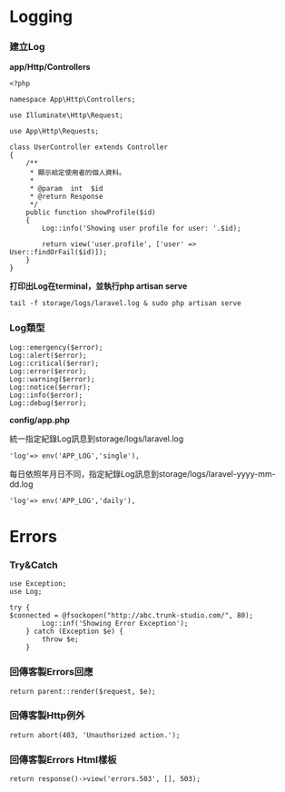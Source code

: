 # Logging

### 建立Log

**app/Http/Controllers**

```
<?php

namespace App\Http\Controllers;

use Illuminate\Http\Request;

use App\Http\Requests;

class UserController extends Controller
{
    /**
     * 顯示給定使用者的個人資料。
     *
     * @param  int  $id
     * @return Response
     */
    public function showProfile($id)
    {
        Log::info('Showing user profile for user: '.$id);

        return view('user.profile', ['user' => User::findOrFail($id)]);
    }
}
```

**打印出Log在terminal，並執行php artisan serve**

```
tail -f storage/logs/laravel.log & sudo php artisan serve
```

### Log類型

```
Log::emergency($error);
Log::alert($error);
Log::critical($error);
Log::error($error);
Log::warning($error);
Log::notice($error);
Log::info($error);
Log::debug($error);
```

**config/app.php**

統一指定紀錄Log訊息到storage/logs/laravel.log

```
'log'=> env('APP_LOG','single'),
```

每日依照年月日不同，指定紀錄Log訊息到storage/logs/laravel-yyyy-mm-dd.log

```
'log'=> env('APP_LOG','daily'),
```

# Errors

### Try&Catch

```
use Exception;
use Log;

try {
$connected = @fsockopen("http://abc.trunk-studio.com/", 80); 
        Log::inf('Showing Error Exception');
    } catch (Exception $e) {
        throw $e;
    }
```

### 回傳客製Errors回應

```
return parent::render($request, $e);
```

### 回傳客製Http例外

```
return abort(403, 'Unauthorized action.');
```

### 回傳客製Errors Html樣板

```
return response()->view('errors.503', [], 503);
```

 

